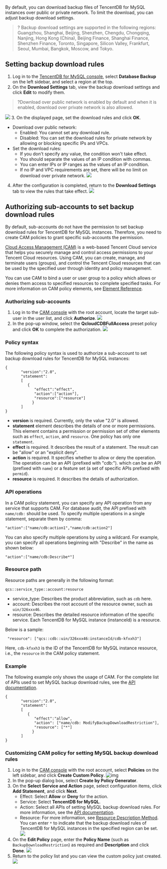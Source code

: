 By default, you can download backup files of TencentDB for MySQL instances over public or private network. To limit the download, you can adjust backup download settings.
>? Backup download settings are supported in the following regions:
>Guangzhou, Shanghai, Beijing, Shenzhen, Chengdu, Chongqing, Nanjing, Hong Kong (China), Beijing Finance, Shanghai Finance, Shenzhen Finance, Toronto, Singapore, Silicon Valley, Frankfurt, Seoul, Mumbai, Bangkok, Moscow, and Tokyo.
>

## Setting backup download rules
1. Log in to the [TencentDB for MySQL console](https://console.cloud.tencent.com/cdb), select **Database Backup** on the left sidebar, and select a region at the top.
2. On the **Download Settings** tab, view the backup download settings and click **Edit** to modify them.
>?Download over public network is enabled by default and when it is enabled, download over private network is also allowed.
>
![](https://qcloudimg.tencent-cloud.cn/raw/530fbf3e6c93eea06ff23e112cad84c0.png)
3. On the displayed page, set the download rules and click **OK**.
   - Download over public network:
     - Enabled: You cannot set any download rule.
     - Disabled: You can set the download rules for private network by allowing or blocking specific IPs and VPCs.
   - Set the download rules:
     - If you don't specify any value, the condition won't take effect.
     - You should separate the values of an IP condition with commas.
     - You can enter IPs or IP ranges as the values of an IP condition.
     - If no IP and VPC requirements are set, there will be no limit on download over private network.
     ![](https://qcloudimg.tencent-cloud.cn/raw/c2e1481c2a14a5ad8b3dde4819f783c1.png)
4. After the configuration is completed, return to the **Download Settings** tab to view the rules that take effect.
![](https://qcloudimg.tencent-cloud.cn/raw/cb4ac45dcde8a57610b0eaec9075c6cb.png)

## Authorizing sub-accounts to set backup download rules
By default, sub-accounts do not have the permission to set backup download rules for TencentDB for MySQL instances. Therefore, you need to create CAM policies to grant specific sub-accounts the permission.

[Cloud Access Management (CAM)](https://intl.cloud.tencent.com/document/product/598/10583) is a web-based Tencent Cloud service that helps you securely manage and control access permissions to your Tencent Cloud resources. Using CAM, you can create, manage, and terminate users (groups), and control the Tencent Cloud resources that can be used by the specified user through identity and policy management.

You can use CAM to bind a user or user group to a policy which allows or denies them access to specified resources to complete specified tasks. For more information on CAM policy elements, see [Element Reference](https://www.tencentcloud.com/document/product/598/10603).

### Authorizing sub-accounts
1. Log in to the [CAM console](https://console.cloud.tencent.com/cam) with the root account, locate the target sub-user in the user list, and click **Authorize**.
![](https://qcloudimg.tencent-cloud.cn/raw/89d7cf063bd376a0cc4f4db0c78e7e56.png)
2. In the pop-up window, select the **QcloudCDBFullAccess** preset policy and click **OK** to complete the authorization.
![](https://qcloudimg.tencent-cloud.cn/raw/0819ca9a1a81fc00968f0a263dc7727e.png)

### Policy syntax
The following policy syntax is used to authorize a sub-account to set backup download rules for TencentDB for MySQL instances:
```
{
       "version":"2.0",
       "statement":
       [
          {
             "effect":"effect",
             "action":["action"],
             "resource":["resource"]
            }
       ] 
}
```
- **version** is required. Currently, only the value "2.0" is allowed.
- **statement** element describes the details of one or more permissions. This element contains a permission or permission set of other elements such as `effect`, `action`, and `resource`. One policy has only one `statement`.
- **effect** is required. It describes the result of a statement. The result can be "allow" or an "explicit deny".
- **action** is required. It specifies whether to allow or deny the operation. The operation can be an API (prefixed with "cdb:"). which can be an API (prefixed with `name`) or a feature set (a set of specific APIs prefixed with `permid`).
- **resource** is required. It describes the details of authorization.

### API operations
In a CAM policy statement, you can specify any API operation from any service that supports CAM. For database audit, the API prefixed with `name/cdb:`  should be used. To specify multiple operations in a single statement, separate them by comma:
```
"action":["name/cdb:action1","name/cdb:action2"]
```
You can also specify multiple operations by using a wildcard. For example, you can specify all operations beginning with "Describe" in the name as shown below:
```
"action":["name/cdb:Describe*"]
```

### Resource path
Resource paths are generally in the following format:
```
qcs::service_type::account:resource
```
- service_type: Describes the product abbreviation, such as `cdb` here.
- account: Describes the root account of the resource owner, such as `uin/326xxx46`.
- resource: Describes the detailed resource information of the specific service. Each TencentDB for MySQL instance (instanceId) is a resource.

Below is a sample:
```
 "resource": ["qcs::cdb::uin/326xxx46:instanceId/cdb-kfxxh3"]
```
Here, `cdb-kfxxh3` is the ID of the TencentDB for MySQL instance resource, i.e., the `resource` in the CAM policy statement.

### Example
The following example only shows the usage of CAM. For the complete list of APIs used to set MySQL backup download rules, see the [API documentation](https://intl.cloud.tencent.com/document/product/236/43327).
```
{
       "version":"2.0",
       "statement":
       [
          {
             "effect":"allow",
             "action": ["name/cdb: ModifyBackupDownloadRestriction"],
             "resource": ["*"]
            }
       ]
}
```

### Customizing CAM policy for setting MySQL backup download rules
1. Log in to the [CAM console](https://console.cloud.tencent.com/cam/policy) with the root account, select **Policies** on the left sidebar, and click **Create Custom Policy**.
![img](https://qcloudimg.tencent-cloud.cn/raw/4ddc463dc28ee48b9dd63d862fa41ea1.png)
2. In the pop-up dialog box, select **Create by Policy Generator**.
3. On the **Select Service and Action** page, select configuration items, click **Add Statement**, and click **Next**.
   - Effect: Select **Allow** or **Deny** for the action.
   - Service: Select **TencentDB for MySQL**.
   - Action: Select all APIs of setting MySQL backup download rules. For more information, see the [API documentation](https://intl.cloud.tencent.com/document/product/236/43327).
   - Resource: For more information, see [Resource Description Method](https://intl.cloud.tencent.com/document/product/598/10606). You can enter `*` to indicate that the backup download rules of TencentDB for MySQL instances in the specified region can be set.
   ![](https://qcloudimg.tencent-cloud.cn/raw/5372ae1d2ac16ff63b63fbf175f3fccf.png)
4. On the **Edit Policy** page, enter the **Policy Name** (such as `BackupDownloadRestriction`) as required and **Description** and click **Done**.
![](https://qcloudimg.tencent-cloud.cn/raw/3c5454e0da412c0e12beebb4b045979d.png)
5. Return to the policy list and you can view the custom policy just created.
![](https://qcloudimg.tencent-cloud.cn/raw/d242b34c0b9cad83d130444d84e205e0.png)

